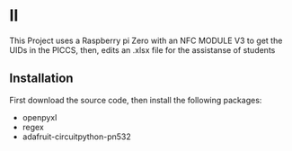 # II
This Project uses a Raspberry pi Zero with an NFC MODULE V3 to get the UIDs in the PICCS, then, edits an .xlsx file for the assistanse of students
## Installation
First download the source code, then install the following packages:
- openpyxl
- regex
- adafruit-circuitpython-pn532
